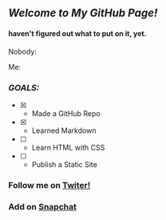 ## *Welcome to My GitHub Page!*

#### haven't figured out what to put on it, yet.



Nobody:

Me:

### *GOALS:*
- [x] - Made a GitHub Repo
- [x] - Learned Markdown
- [ ] - Learn HTML with CSS
- [ ] - Publish a Static Site
### Follow me on [Twiter!](https://twitter.com/lltejasll)
### Add on [Snapchat](https://snapchat.com/add/lltejasll)
